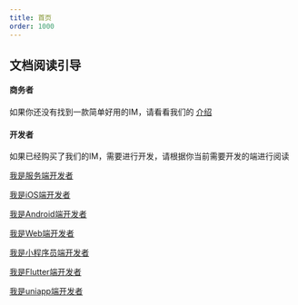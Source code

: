 ```yaml
---
title: 首页
order: 1000
---
```


## 文档阅读引导

#### 商务者

如果你还没有找到一款简单好用的IM，请看看我们的 [介绍](/introduce.html)

#### 开发者

如果已经购买了我们的IM，需要进行开发，请根据你当前需要开发的端进行阅读

[我是服务端开发者](/server.html)

[我是iOS端开发者](/i-os.html)

[我是Android端开发者](/android.html)

[我是Web端开发者](/web.html)

[我是小程序员端开发者](/smallapp.html)

[我是Flutter端开发者](/flutter.html)

[我是uniapp端开发者](/uniapp.html)